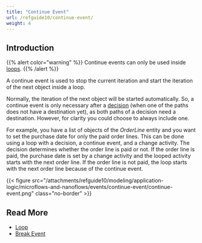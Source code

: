 ```yaml
---
title: "Continue Event"
url: /refguide10/continue-event/
weight: 4
---
```


## Introduction

{{% alert color="warning" %}}
Continue events can only be used inside [loops](/refguide10/loop/).
{{% /alert %}}

A continue event is used to stop the current iteration and start the iteration of the next object inside a loop. 

Normally, the iteration of the next object will be started automatically. So, a continue event is only necessary after a [decision](/refguide10/decision/) (when one of the paths does not have a destination yet), as both paths of a decision need a destination. However, for clarity you could choose to always include one.

For example, you have a list of objects of the *OrderLine* entity and you want to set the purchase date for only the paid order lines. This can be done using a loop with a decision, a continue event, and a change activity. The decision determines whether the order line is paid or not. If the order line is paid, the purchase date is set by a change activity and the looped activity starts with the next order line. If the order line is not paid, the loop starts with the next order line because of the continue event.

{{< figure src="/attachments/refguide10/modeling/application-logic/microflows-and-nanoflows/events/continue-event/continue-event.png" class="no-border" >}}

## Read More

* [Loop](/refguide10/loop/)
* [Break Event](/refguide10/break-event/)

